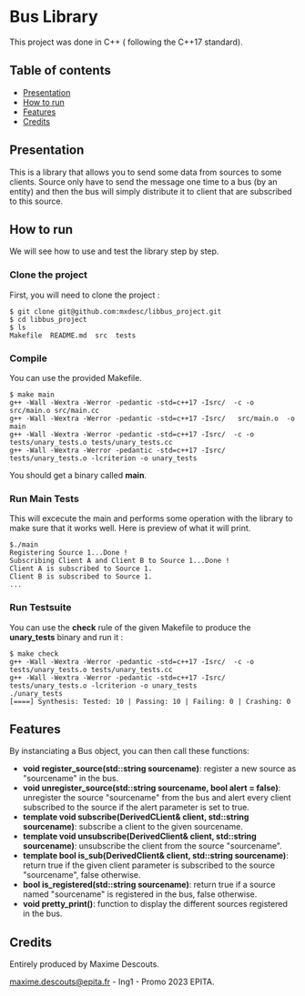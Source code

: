 # Bus Library
This project was done in C++ ( following the C++17 standard).

## Table of contents
* [Presentation](#presentation)
* [How to run](#how-to-run)
* [Features](#features)
*  [Credits](#credits)

## Presentation

This is a library that allows you to send some data from sources to some clients.
Source only have to send the message one time to a bus (by an entity) and then the bus will simply distribute it to client that are subscribed to this source.

## How to run
We will see how to use and test the library step by step.
### Clone the project
First, you will need to clone the project :
```
$ git clone git@github.com:mxdesc/libbus_project.git
$ cd libbus_project
$ ls
Makefile  README.md  src  tests
```

### Compile
You can use the provided Makefile.
```
$ make main
g++ -Wall -Wextra -Werror -pedantic -std=c++17 -Isrc/  -c -o src/main.o src/main.cc
g++ -Wall -Wextra -Werror -pedantic -std=c++17 -Isrc/   src/main.o  -o main
g++ -Wall -Wextra -Werror -pedantic -std=c++17 -Isrc/  -c -o tests/unary_tests.o tests/unary_tests.cc
g++ -Wall -Wextra -Werror -pedantic -std=c++17 -Isrc/   tests/unary_tests.o -lcriterion -o unary_tests
```
You should get a binary called **main**.
### Run Main Tests
This will excecute the main and performs some operation with the library to make sure that it works well.
Here is preview of what it will print.
```
$./main
Registering Source 1...Done !
Subscribing Client A and Client B to Source 1...Done !
Client A is subscribed to Source 1.
Client B is subscribed to Source 1.
... 
```
 ### Run Testsuite
 You can use the **check** rule of the given Makefile to produce the **unary_tests** binary and run it :
  ```
 $ make check
g++ -Wall -Wextra -Werror -pedantic -std=c++17 -Isrc/  -c -o tests/unary_tests.o tests/unary_tests.cc
g++ -Wall -Wextra -Werror -pedantic -std=c++17 -Isrc/   tests/unary_tests.o -lcriterion -o unary_tests
./unary_tests
[====] Synthesis: Tested: 10 | Passing: 10 | Failing: 0 | Crashing: 0 
```

## Features
By instanciating a Bus object, you can then call these functions:
 - **void register_source(std::string sourcename)**: register a new source as "sourcename" in the bus.
 - **void unregister_source(std::string sourcename, bool alert = false)**: unregister the source "sourcename" from the bus and alert every client subscribed to the source if the alert parameter is set to true.
 - **template <typename DerivedClient> void subscribe(DerivedCLient& client, std::string sourcename)**: subscribe a client to the given sourcename.
 - **template <typename DerivedClient> void unsubscribe(DerivedClient& client, std::string sourcename)**: unsubscribe the client from the source "sourcename".
 - **template <typename DerivedClient> bool is_sub(DerivedClient& client, std::string sourcename)**: return true if the given client parameter is subscribed to the source "sourcename", false otherwise. 
 - **bool is_registered(std::string sourcename)**: return true if a source named "sourcename" is registered in the bus, false otherwise.
 - **void pretty_print()**: function to display the different sources registered in the bus.

## Credits
Entirely produced by Maxime Descouts.

<maxime.descouts@epita.fr> - Ing1 - Promo 2023 EPITA.
